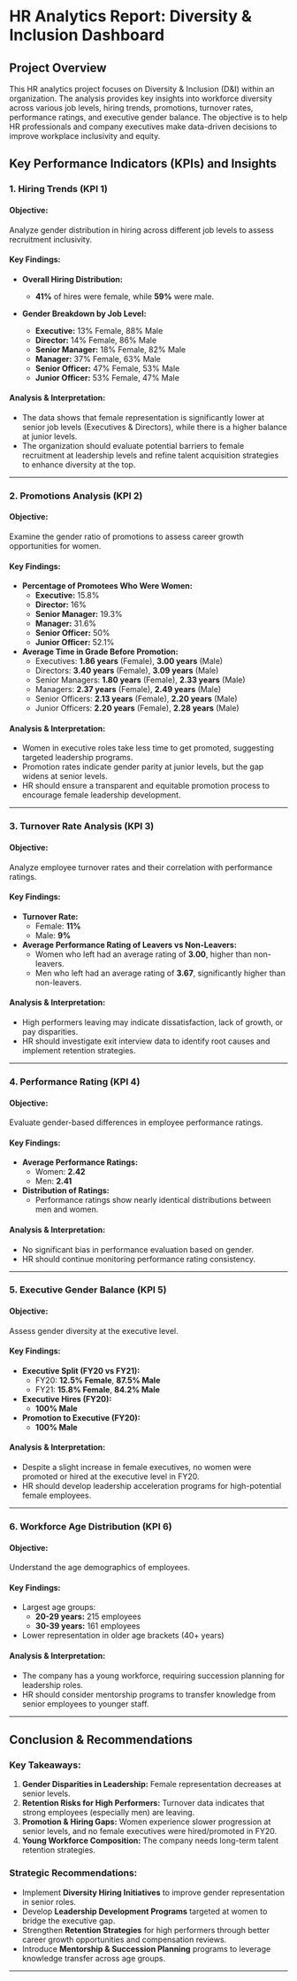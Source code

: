 # HR Analytics Report: Diversity & Inclusion Dashboard

## Project Overview
This HR analytics project focuses on Diversity & Inclusion (D&I) within an organization. The analysis provides key insights into workforce diversity across various job levels, hiring trends, promotions, turnover rates, performance ratings, and executive gender balance. The objective is to help HR professionals and company executives make data-driven decisions to improve workplace inclusivity and equity.



 ## Key Performance Indicators (KPIs) and Insights

### **1. Hiring Trends (KPI 1)**
#### **Objective:**
Analyze gender distribution in hiring across different job levels to assess recruitment inclusivity.

#### **Key Findings:**
- **Overall Hiring Distribution:**
  - **41%** of hires were female, while **59%** were male.
  
- **Gender Breakdown by Job Level:**
  - **Executive:** 13% Female, 88% Male
  - **Director:** 14% Female, 86% Male
  - **Senior Manager:** 18% Female, 82% Male
  - **Manager:** 37% Female, 63% Male
  - **Senior Officer:** 47% Female, 53% Male
  - **Junior Officer:** 53% Female, 47% Male

#### **Analysis & Interpretation:**
- The data shows that female representation is significantly lower at senior job levels (Executives & Directors), while there is a higher balance at junior levels.
- The organization should evaluate potential barriers to female recruitment at leadership levels and refine talent acquisition strategies to enhance diversity at the top.

---
### **2. Promotions Analysis (KPI 2)**
#### **Objective:**
Examine the gender ratio of promotions to assess career growth opportunities for women.

#### **Key Findings:**
- **Percentage of Promotees Who Were Women:**
  - **Executive:** 15.8%
  - **Director:** 16%
  - **Senior Manager:** 19.3%
  - **Manager:** 31.6%
  - **Senior Officer:** 50%
  - **Junior Officer:** 52.1%
- **Average Time in Grade Before Promotion:**
  - Executives: **1.86 years** (Female), **3.00 years** (Male)
  - Directors: **3.40 years** (Female), **3.09 years** (Male)
  - Senior Managers: **1.80 years** (Female), **2.33 years** (Male)
  - Managers: **2.37 years** (Female), **2.49 years** (Male)
  - Senior Officers: **2.13 years** (Female), **2.20 years** (Male)
  - Junior Officers: **2.20 years** (Female), **2.28 years** (Male)

#### **Analysis & Interpretation:**
- Women in executive roles take less time to get promoted, suggesting targeted leadership programs.
- Promotion rates indicate gender parity at junior levels, but the gap widens at senior levels.
- HR should ensure a transparent and equitable promotion process to encourage female leadership development.

---
### **3. Turnover Rate Analysis (KPI 3)**
#### **Objective:**
Analyze employee turnover rates and their correlation with performance ratings.

#### **Key Findings:**
- **Turnover Rate:**
  - Female: **11%**
  - Male: **9%**
- **Average Performance Rating of Leavers vs Non-Leavers:**
  - Women who left had an average rating of **3.00**, higher than non-leavers.
  - Men who left had an average rating of **3.67**, significantly higher than non-leavers.

#### **Analysis & Interpretation:**
- High performers leaving may indicate dissatisfaction, lack of growth, or pay disparities.
- HR should investigate exit interview data to identify root causes and implement retention strategies.

---
### **4. Performance Rating (KPI 4)**
#### **Objective:**
Evaluate gender-based differences in employee performance ratings.

#### **Key Findings:**
- **Average Performance Ratings:**
  - Women: **2.42**
  - Men: **2.41**
- **Distribution of Ratings:**
  - Performance ratings show nearly identical distributions between men and women.

#### **Analysis & Interpretation:**
- No significant bias in performance evaluation based on gender.
- HR should continue monitoring performance rating consistency.

---
### **5. Executive Gender Balance (KPI 5)**
#### **Objective:**
Assess gender diversity at the executive level.

#### **Key Findings:**
- **Executive Split (FY20 vs FY21):**
  - FY20: **12.5% Female**, **87.5% Male**
  - FY21: **15.8% Female**, **84.2% Male**
- **Executive Hires (FY20):**
  - **100% Male**
- **Promotion to Executive (FY20):**
  - **100% Male**

#### **Analysis & Interpretation:**
- Despite a slight increase in female executives, no women were promoted or hired at the executive level in FY20.
- HR should develop leadership acceleration programs for high-potential female employees.

---
### **6. Workforce Age Distribution (KPI 6)**
#### **Objective:**
Understand the age demographics of employees.

#### **Key Findings:**
- Largest age groups:
  - **20-29 years:** 215 employees
  - **30-39 years:** 161 employees
- Lower representation in older age brackets (40+ years)

#### **Analysis & Interpretation:**
- The company has a young workforce, requiring succession planning for leadership roles.
- HR should consider mentorship programs to transfer knowledge from senior employees to younger staff.

---
## Conclusion & Recommendations
### **Key Takeaways:**
1. **Gender Disparities in Leadership:** Female representation decreases at senior levels.
2. **Retention Risks for High Performers:** Turnover data indicates that strong employees (especially men) are leaving.
3. **Promotion & Hiring Gaps:** Women experience slower progression at senior levels, and no female executives were hired/promoted in FY20.
4. **Young Workforce Composition:** The company needs long-term talent retention strategies.

### **Strategic Recommendations:**
- Implement **Diversity Hiring Initiatives** to improve gender representation in senior roles.
- Develop **Leadership Development Programs** targeted at women to bridge the executive gap.
- Strengthen **Retention Strategies** for high performers through better career growth opportunities and compensation reviews.
- Introduce **Mentorship & Succession Planning** programs to leverage knowledge transfer across age groups.

---

